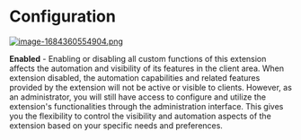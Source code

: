 # Configuration

[![image-1684360554904.png](https://doc.puq.info/uploads/images/gallery/2023-05/scaled-1680-/image-1684360554904.png)](https://doc.puq.info/uploads/images/gallery/2023-05/image-1684360554904.png)

**Enabled** - Enabling or disabling all custom functions of this extension affects the automation and visibility of its features in the client area. When extension disabled, the automation capabilities and related features provided by the extension will not be active or visible to clients. However, as an administrator, you will still have access to configure and utilize the extension's functionalities through the administration interface. This gives you the flexibility to control the visibility and automation aspects of the extension based on your specific needs and preferences.